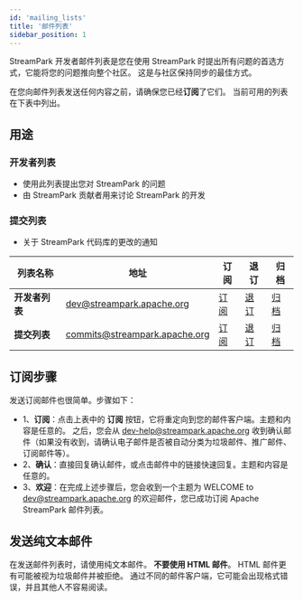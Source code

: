 ```yaml
---
id: 'mailing_lists'
title: '邮件列表'
sidebar_position: 1
---
```


<!--
    Licensed to the Apache Software Foundation (ASF) under one or more
    contributor license agreements.  See the NOTICE file distributed with
    this work for additional information regarding copyright ownership.
    The ASF licenses this file to You under the Apache License, Version 2.0
    (the "License"); you may not use this file except in compliance with
    the License.  You may obtain a copy of the License at

       https://www.apache.org/licenses/LICENSE-2.0

    Unless required by applicable law or agreed to in writing, software
    distributed under the License is distributed on an "AS IS" BASIS,
    WITHOUT WARRANTIES OR CONDITIONS OF ANY KIND, either express or implied.
    See the License for the specific language governing permissions and
    limitations under the License.
-->

StreamPark 开发者邮件列表是您在使用 StreamPark 时提出所有问题的首选方式，它能将您的问题推向整个社区。
这是与社区保持同步的最佳方式。

在您向邮件列表发送任何内容之前，请确保您已经**订阅**了它们。
当前可用的列表在下表中列出。

## 用途

### 开发者列表

- 使用此列表提出您对 StreamPark 的问题
- 由 StreamPark 贡献者用来讨论 StreamPark 的开发

### 提交列表

- 关于 StreamPark 代码库的更改的通知

| 列表名称           | 地址                      | 订阅                                                   | 退订                                                     | 归档                                                                     |
|---------------------|------------------------------|-------------------------------------------------------------|-----------------------------------------------------------------|-----------------------------------------------------------------------------|
| **开发者列表**  | dev@streampark.apache.org    | [订阅](mailto:dev-subscribe@streampark.apache.org)     | [退订](mailto:dev-unsubscribe@streampark.apache.org)     | [归档](https://lists.apache.org/list.html?dev@streampark.apache.org)     |
| **提交列表**    | commits@streampark.apache.org | [订阅](mailto:commits-subscribe@streampark.apache.org) | [退订](mailto:commits-unsubscribe@streampark.apache.org) | [归档](https://lists.apache.org/list.html?commits@streampark.apache.org) |

## 订阅步骤

发送订阅邮件也很简单。步骤如下：

- 1、**订阅**：点击上表中的 **订阅** 按钮，它将重定向到您的邮件客户端。主题和内容是任意的。
  之后，您会从 dev-help@streampark.apache.org 收到确认邮件（如果没有收到，请确认电子邮件是否被自动分类为垃圾邮件、推广邮件、订阅邮件等）。
- 2、**确认**：直接回复确认邮件，或点击邮件中的链接快速回复。主题和内容是任意的。
- 3、**欢迎**：在完成上述步骤后，您会收到一个主题为 WELCOME to dev@streampark.apache.org 的欢迎邮件，您已成功订阅 Apache StreamPark 邮件列表。

## 发送纯文本邮件

在发送邮件列表时，请使用纯文本邮件。
**不要使用 HTML 邮件**。
HTML 邮件更有可能被视为垃圾邮件并被拒绝。
通过不同的邮件客户端，它可能会出现格式错误，并且其他人不容易阅读。